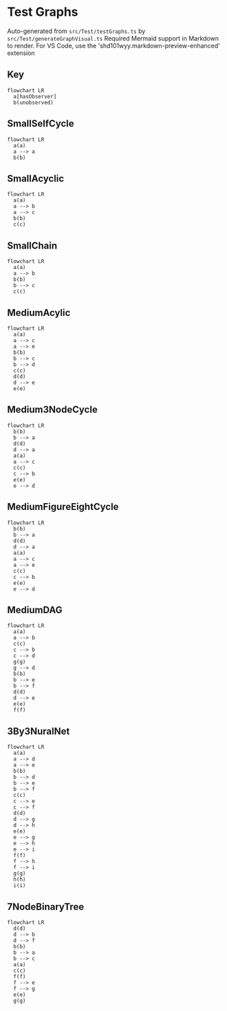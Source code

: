 # Test Graphs

Auto-generated from `src/Test/testGraphs.ts` by `src/Test/generateGraphVisual.ts`
Required Mermaid support in Markdown to render. For VS Code, use the 'shd101wyy.markdown-preview-enhanced' extension

## Key

```mermaid
flowchart LR
  a[hasObserver]
  b(unobserved)
```

## SmallSelfCycle
```mermaid
flowchart LR
  a(a)
  a --> a
  b(b)
```

## SmallAcyclic
```mermaid
flowchart LR
  a(a)
  a --> b
  a --> c
  b(b)
  c(c)
```

## SmallChain
```mermaid
flowchart LR
  a(a)
  a --> b
  b(b)
  b --> c
  c(c)
```

## MediumAcylic
```mermaid
flowchart LR
  a(a)
  a --> c
  a --> e
  b(b)
  b --> c
  b --> d
  c(c)
  d(d)
  d --> e
  e(e)
```

## Medium3NodeCycle
```mermaid
flowchart LR
  b(b)
  b --> a
  d(d)
  d --> a
  a(a)
  a --> c
  c(c)
  c --> b
  e(e)
  e --> d
```

## MediumFigureEightCycle
```mermaid
flowchart LR
  b(b)
  b --> a
  d(d)
  d --> a
  a(a)
  a --> c
  a --> e
  c(c)
  c --> b
  e(e)
  e --> d
```

## MediumDAG
```mermaid
flowchart LR
  a(a)
  a --> b
  c(c)
  c --> b
  c --> d
  g(g)
  g --> d
  b(b)
  b --> e
  b --> f
  d(d)
  d --> e
  e(e)
  f(f)
```

## 3By3NuralNet
```mermaid
flowchart LR
  a(a)
  a --> d
  a --> e
  b(b)
  b --> d
  b --> e
  b --> f
  c(c)
  c --> e
  c --> f
  d(d)
  d --> g
  d --> h
  e(e)
  e --> g
  e --> h
  e --> i
  f(f)
  f --> h
  f --> i
  g(g)
  h(h)
  i(i)
```

## 7NodeBinaryTree
```mermaid
flowchart LR
  d(d)
  d --> b
  d --> f
  b(b)
  b --> a
  b --> c
  a(a)
  c(c)
  f(f)
  f --> e
  f --> g
  e(e)
  g(g)
```
  